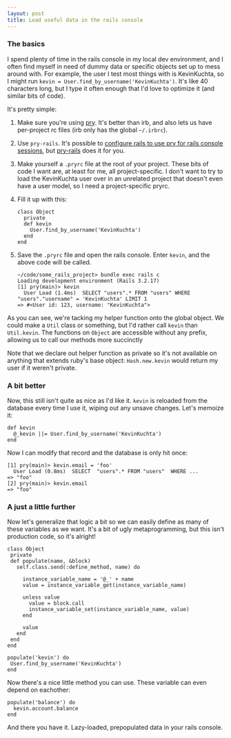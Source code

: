 ```yaml
---
layout: post
title: Load useful data in the rails console
---
```


### The basics

I spend plenty of time in the rails console in my local dev environment, and I often find myself in need of dummy data or specific objects set up to mess around with.  For example, the user I test most things with is KevinKuchta, so I might run `kevin = User.find_by_username('KevinKuchta')`.  It's like 40 characters long, but I type it often enough that I'd love to optimize it (and similar bits of code).
<!--break-->

It's pretty simple:

1. Make sure you're using [pry](http://pryrepl.org/).  It's better than irb, and also lets us have per-project rc files (irb only has the global `~/.irbrc`).
2. Use `pry-rails`.  It's possible to [configure rails to use pry for rails console sessions](https://github.com/pry/pry/wiki/Setting-up-Rails-or-Heroku-to-use-Pry#with_gemfile), but [pry-rails](https://github.com/rweng/pry-rails) does it for you.
3. Make yourself a `.pryrc` file at the root of your project.  These bits of code I want are, at least for me, all project-specific.  I don't want to try to load the KevinKuchta user over in an unrelated project that doesn't even have a user model, so I need a project-specific pryrc.
4. Fill it up with this:

    ```
    class Object
      private
      def kevin
        User.find_by_username('KevinKuchta')
      end
    end
    ```
5. Save the `.pryrc` file and open the rails console.  Enter `kevin`, and the above code will be called.

    ```
    ~/code/some_rails_project> bundle exec rails c
    Loading development environment (Rails 3.2.17)
    [1] pry(main)> kevin
      User Load (1.4ms)  SELECT "users".* FROM "users" WHERE "users"."username" = 'KevinKuchta' LIMIT 1
    => #<User id: 123, username: "KevinKuchta">
    ```

As you can see, we're tacking my helper function onto the global object.  We could make a `Util` class or something, but I'd rather call `kevin` than `Util.kevin`.  The functions on `Object` are accessible without any prefix, allowing us to call our methods more succinctly

Note that we declare out helper function as private so it's not available on anything that extends ruby's base object: `Hash.new.kevin` would return my user if it weren't private.

### A bit better

Now, this still isn't quite as nice as I'd like it.  `kevin` is reloaded from the database every time I use it, wiping out any unsave changes.  Let's memoize it:

```
def kevin
  @_kevin ||= User.find_by_username('KevinKuchta')
end
```

Now I can modify that record and the database is only hit once:

```
[1] pry(main)> kevin.email = 'foo'
  User Load (0.8ms)  SELECT  "users".* FROM "users"  WHERE ...
=> "foo"
[2] pry(main)> kevin.email
=> "foo"
```

### A just a little further
 Now let's generalize that logic a bit so we can easily define as many of these variables as we want.  It's a bit of ugly metaprogramming, but this isn't production code, so it's alright!

 ```
class Object
  private
  def populate(name, &block)
    self.class.send(:define_method, name) do

      instance_variable_name = '@_' + name
      value = instance_variable_get(instance_variable_name)

      unless value
        value = block.call
        instance_variable_set(instance_variable_name, value)
      end

      value
    end
  end
end

populate('kevin') do
  User.find_by_username('KevinKuchta')
end
```

Now there's a nice little method you can use.  These variable can even depend on eachother:

```
populate('balance') do
  kevin.account.balance
end
```


And there you have it.  Lazy-loaded, prepopulated data in your rails console.
